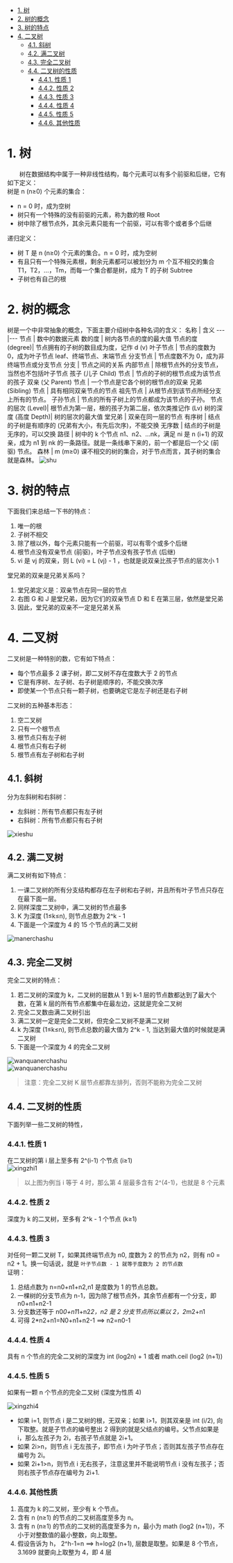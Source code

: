 
- [1. 树](#1-树)
- [2. 树的概念](#2-树的概念)
- [3. 树的特点](#3-树的特点)
- [4. 二叉树](#4-二叉树)
    - [4.1. 斜树](#41-斜树)
    - [4.2. 满二叉树](#42-满二叉树)
    - [4.3. 完全二叉树](#43-完全二叉树)
    - [4.4. 二叉树的性质](#44-二叉树的性质)
        - [4.4.1. 性质 1](#441-性质-1)
        - [4.4.2. 性质 2](#442-性质-2)
        - [4.4.3. 性质 3](#443-性质-3)
        - [4.4.4. 性质 4](#444-性质-4)
        - [4.4.5. 性质 5](#445-性质-5)
        - [4.4.6. 其他性质](#446-其他性质)

# 1. 树
&emsp;&emsp;树在数据结构中属于一种非线性结构，每个元素可以有多个前驱和后继，它有如下定义：  
树是 n (n≥0) 个元素的集合：
- n = 0 时，成为空树
- 树只有一个特殊的没有前驱的元素，称为数的根 Root
- 树中除了根节点外，其余元素只能有一个前驱，可以有零个或者多个后继  

递归定义：
- 树 T 是 n (n≥0) 个元素的集合。n = 0 时，成为空树
- 有且只有一个特殊元素根，剩余元素都可以被划分为 m 个互不相交的集合 T1，T2，...，Tm，而每一个集合都是树，成为 T 的子树 Subtree
- 子树也有自己的根

# 2. 树的概念
树是一个中非常抽象的概念，下面主要介绍树中各种名词的含义：
 名称 | 含义 
---|---
节点 | 数中的数据元素
数的度 | 树内各节点的度的最大值
节点的度 (degree)| 节点拥有的子树的数目成为度，记作 d (v)
叶子节点 | 节点的度数为 0，成为叶子节点 leaf、终端节点、末端节点
分支节点 | 节点度数不为 0，成为非终端节点或分支节点
分支 | 节点之间的关系
内部节点 | 除根节点外的分支节点，当然也不包括叶子节点
孩子 (儿子 Child) 节点 | 节点的子树的根节点成为该节点的孩子
双亲 (父 Parent) 节点 | 一个节点是它各个树的根节点的双亲
兄弟 (Sibling) 节点 | 具有相同双亲节点的节点
祖先节点 | 从根节点到该节点所经分支上所有的节点。
子孙节点 | 节点的所有子树上的节点都成为该节点的子孙。
节点的层次 (Level)| 根节点为第一层，根的孩子为第二层，依次类推记作 (Lv)
树的深度 (高度 Depth)| 树的层次的最大值
堂兄弟 | 双亲在同一层的节点
有序树 | 结点的子树是有顺序的 (兄弟有大小，有先后次序)，不能交换
无序数 | 结点的子树是无序的，可以交换
路径 | 树中的 k 个节点 n1、n2、...nk，满足 ni 是 n (i+1) 的双亲，成为 n1 到 nk 的一条路径。就是一条线串下来的，前一个都是后一个父 (前驱) 节点。
森林 | m (m≥0) 课不相交的树的集合，对于节点而言，其子树的集合就是森林。
![shu](https://github.com/colinlee19860724/Study_Notebook/raw/master/Photo/shu.png)

# 3. 树的特点
下面我们来总结一下书的特点：
1. 唯一的根
2. 子树不相交
3. 除了根以外，每个元素只能有一个前驱，可以有零个或多个后继
4. 根节点没有双亲节点 (前驱)，叶子节点没有孩子节点 (后继)
5. vi 是 vj 的双亲，则 L (vi) = L (vj) - 1 ，也就是说双亲比孩子节点的层次小 1  

堂兄弟的双亲是兄弟关系吗？
1. 堂兄弟定义是：双亲节点在同一层的节点
2. 右图 G 和 J 是堂兄弟，因为它们的双亲节点 D 和 E 在第三层，依然是堂兄弟
3. 因此，堂兄弟的双亲不一定是兄弟关系

# 4. 二叉树
二叉树是一种特别的数，它有如下特点：
- 每个节点最多 2 课子树，即二叉树不存在度数大于 2 的节点
- 它是有序树、左子树、右子树是顺序的，不能交换次序
- 即使某一个节点只有一颗子树，也要确定它是左子树还是右子树  

二叉树的五种基本形态：
1. 空二叉树
2. 只有一个根节点
3. 根节点只有左子树
4. 根节点只有右子树
5. 根节点有左子树和右子树

## 4.1. 斜树
分为左斜树和右斜树：
- 左斜树：所有节点都只有左子树
- 右斜树：所有节点都只有右子树  

![xieshu](https://github.com/colinlee19860724/Study_Notebook/raw/master/Photo/xieshu.png)

## 4.2. 满二叉树
满二叉树有如下特点：
1. 一课二叉树的所有分支结构都存在左子树和右子树，并且所有叶子节点只存在在最下面一层。
2. 同样深度二叉树中，满二叉树的节点最多
3. K 为深度 (1≤k≤n), 则节点总数为 2^k - 1
4. 下面是一个深度为 4 的 15 个节点的满二叉树

![manerchashu](https://github.com/colinlee19860724/Study_Notebook/raw/master/Photo/manerchashu.png)

## 4.3. 完全二叉树
完全二叉树的特点：
1. 若二叉树的深度为 k，二叉树的层数从 1 到 k-1 层的节点数都达到了最大个数，在第 k 层的所有节点都集中在最左边，这就是完全二叉树
2. 完全二叉数由满二叉树引出
3. 满二叉树一定是完全二叉树，但完全二叉树不是满二叉树
4. k 为深度 (1≤k≤n), 则节点总数的最大值为 2^k - 1, 当达到最大值的时候就是满二叉树
5. 下面是一个深度为 4 的完全二叉树

![wanquanerchashu](https://github.com/colinlee19860724/Study_Notebook/raw/master/Photo/wanquanerchashu.png)  
![wanquanerchashu](https://github.com/colinlee19860724/Study_Notebook/raw/master/Photo/wanquanerchashu2.png)

> 注意：完全二叉树 K 层节点都靠左排列，否则不能称为完全二叉树  

## 4.4. 二叉树的性质
下面列举一些二叉树的特性，

### 4.4.1. 性质 1
在二叉树的第 i 层上至多有 2^(i-1) 个节点 (i≥1)  
![xingzhi1](https://github.com/colinlee19860724/Study_Notebook/raw/master/Photo/manerchashu.png)  

> 以上图为例当 i 等于 4 时，那么第 4 层最多含有 2^(4-1)，也就是 8 个元素  

### 4.4.2. 性质 2
深度为 k 的二叉树，至多有 2^k - 1 个节点 (k≥1)

### 4.4.3. 性质 3
对任何一颗二叉树 T，如果其终端节点为 n0, 度数为 2 的节点为 n2，则有 n0 = n2 + 1。换一句话说，就是 `叶子节点数 - 1 就等于度数为 2 的节点数`  
证明：
1. 总结点数为 n=n0+n1+n2,n1 是度数为 1 的节点总数。
2. 一棵树的分支节点为 n-1，因为除了根节点外，其余节点都有一个分支，即 n0+n1+n2-1
3. 分支数还等于 n0*0+n1*1+n2*2，n2 是 2 分支节点所以乘以 2，2*m2+n1
4. 可得 2*n2+n1=N0+n1+n2-1 ==> n2=n0-1

### 4.4.4. 性质 4
具有 n 个节点的完全二叉树的深度为 int (log2n) + 1 或者 math.ceil (log2 (n+1))

### 4.4.5. 性质 5
如果有一颗 n 个节点的完全二叉树 (深度为性质 4)  

![xingzhi4](https://github.com/colinlee19860724/Study_Notebook/raw/master/Photo/xingzhi4.png)
- 如果 i=1, 则节点 i 是二叉树的根，无双亲；如果 i>1，则其双亲是 int (i/2), 向下取整。就是子节点的编号整出 2 得到的就是父结点的编号。父节点如果是 i，那么左孩子为 2i，右孩子节点就是 2i+1。
- 如果 2i>n，则节点 i 无左孩子，即节点 i 为叶子节点；否则其左孩子节点存在编号为 2i。
- 如果 2i+1>n，则节点 i 无右孩子，注意这里并不能说明节点 i 没有左孩子；否则右孩子节点存在编号为 2i+1.

### 4.4.6. 其他性质
1. 高度为 k 的二叉树，至少有 k 个节点。
2. 含有 n (n≥1) 的节点的二叉树高度至多为 n。
3. 含有 n (n≥1) 的节点的二叉树的高度至多为 n，最小为 math (log2 (n+1))，不小于对整数值的最小整数，向上取整。
4. 假设告诉为 h， 2^h-1=n ==> h=log2 (n+1), 层数是取整。如果是 8 个节点，3.1699 就要向上取整为 4，即 4 层